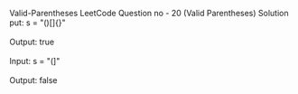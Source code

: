 Valid-Parentheses
LeetCode Question no - 20 (Valid Parentheses)  Solution  <br>put: s = "()[]{}" </br> <br>Output: true </br> <br>Input: s = "(]"  </br>  <br>Output: false </br>
